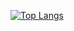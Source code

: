 
[![Top Langs](https://github-readme-stats.vercel.app/api/top-langs/?username=chriscco&count_private=true&layout=compact)](https://github.com/anuraghazra/github-readme-stats)


<!--
**chriscco/chriscco** is a ✨ _special_ ✨ repository because its `README.md` (this file) appears on your GitHub profile.

Here are some ideas to get you started:

- 🔭 I’m currently working on ...
- 🌱 I’m currently learning ...
- 👯 I’m looking to collaborate on ...
- 🤔 I’m looking for help with ...
- 💬 Ask me about ...
- 📫 How to reach me: ...
- 😄 Pronouns: ...
- ⚡ Fun fact: ...
-->
